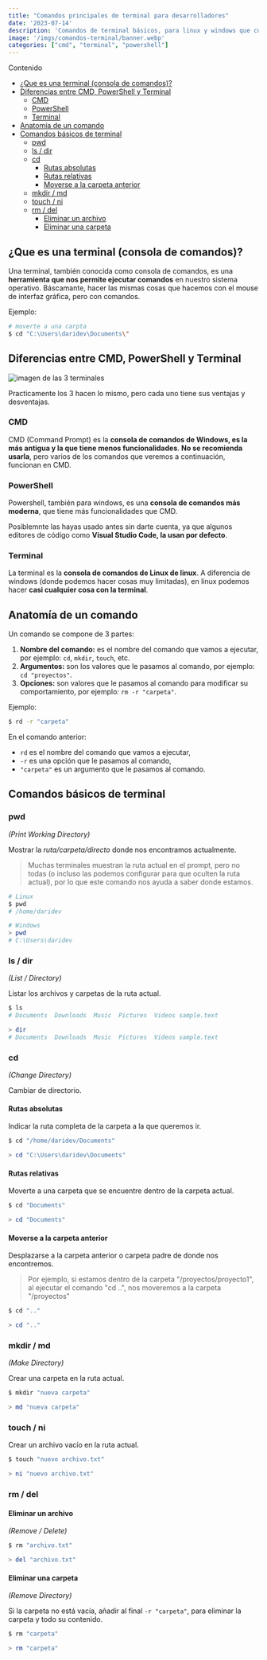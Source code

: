 ```yaml
---
title: "Comandos principales de terminal para desarrolladores"
date: '2023-07-14'
description: 'Comandos de terminal básicos, para linux y windows que cualquier programador debe saber'
image: '/imgs/comandos-terminal/banner.webp'
categories: ["cmd", "terminal", "powershell"]
---
```


Contenido

- [¿Que es una terminal (consola de comandos)?](#que-es-una-terminal-consola-de-comandos)
- [Diferencias entre CMD, PowerShell y Terminal](#diferencias-entre-cmd-powershell-y-terminal)
  - [CMD](#cmd)
  - [PowerShell](#powershell)
  - [Terminal](#terminal)
- [Anatomía de un comando](#anatomía-de-un-comando)
- [Comandos básicos de terminal](#comandos-básicos-de-terminal)
  - [pwd](#pwd)
  - [ls / dir](#ls--dir)
  - [cd](#cd)
    - [Rutas absolutas](#rutas-absolutas)
    - [Rutas relativas](#rutas-relativas)
    - [Moverse a la carpeta anterior](#moverse-a-la-carpeta-anterior)
  - [mkdir / md](#mkdir--md)
  - [touch / ni](#touch--ni)
  - [rm / del](#rm--del)
    - [Eliminar un archivo](#eliminar-un-archivo)
    - [Eliminar una carpeta](#eliminar-una-carpeta)


## ¿Que es una terminal (consola de comandos)?

Una terminal, también conocida como consola de comandos, es una **herramienta que nos permite ejecutar comandos** en nuestro sistema operativo.
Báscamante, hacer las mismas cosas que hacemos con el mouse de interfaz gráfica, pero con comandos.

Ejemplo: 
```bash
# moverte a una carpta
$ cd "C:\Users\daridev\Documents\"
```

## Diferencias entre CMD, PowerShell y Terminal

![imagen de las 3 terminales](/imgs/comandos-terminal/terminals.webp)

Practicamente los 3 hacen lo mismo, pero cada uno tiene sus ventajas y desventajas.

### CMD

CMD (Command Prompt) es la **consola de comandos de Windows, es la más antigua y la que tiene menos funcionalidades**.
**No se recomienda usarla**, pero varios de los comandos que veremos a continuación, funcionan en CMD.

### PowerShell

Powershell, también para windows, es una **consola de comandos más moderna**, que tiene más funcionalidades que CMD.

Posiblemnte las hayas usado antes sin darte cuenta, ya que algunos editores de código como **Visual Studio Code, la usan por defecto**.

### Terminal

La terminal es la **consola de comandos de Linux de linux**.
A diferencia de windows (donde podemos hacer cosas muy limitadas), en linux podemos hacer **casi cualquier cosa con la terminal**.

## Anatomía de un comando


Un comando se compone de 3 partes:
1. **Nombre del comando:** es el nombre del comando que vamos a ejecutar, por ejemplo: `cd`, `mkdir`, `touch`, etc.
2. **Argumentos:** son los valores que le pasamos al comando, por ejemplo: `cd "proyectos"`.
3. **Opciones:** son valores que le pasamos al comando para modificar su comportamiento, por ejemplo: `rm -r "carpeta"`.


Ejemplo:
```bash
$ rd -r "carpeta"
```

En el comando anterior:
* `rd` es el nombre del comando que vamos a ejecutar,
* `-r` es una opción que le pasamos al comando,
* `"carpeta"` es un argumento que le pasamos al comando.


## Comandos básicos de terminal

### pwd

*(Print Working Directory)*

Mostrar la *ruta/carpeta/directo* donde nos encontramos actualmente.

> Muchas terminales muestran la ruta actual en el prompt, pero no todas (o incluso las podemos configurar para que oculten la ruta actual), por lo que este comando nos ayuda a saber donde estamos.

```bash
# Linux
$ pwd
# /home/daridev
```

```powershell
# Windows
> pwd
# C:\Users\daridev
```

### ls / dir

*(List / Directory)*

Listar los archivos y carpetas de la ruta actual.

```bash
$ ls
# Documents  Downloads  Music  Pictures  Videos sample.text
```

```powershell
> dir
# Documents  Downloads  Music  Pictures  Videos sample.text
```

### cd

*(Change Directory)*

Cambiar de directorio.

#### Rutas absolutas

Indicar la ruta completa de la carpeta a la que queremos ir.

```bash
$ cd "/home/daridev/Documents"
```

```powershell
> cd "C:\Users\daridev\Documents"
```

#### Rutas relativas

Moverte a una carpeta que se encuentre dentro de la carpeta actual.

```bash
$ cd "Documents"
```

```powershell
> cd "Documents"
```

#### Moverse a la carpeta anterior

Desplazarse a la carpeta anterior o carpeta padre de donde nos encontremos.

> Por ejemplo, si estamos dentro de la carpeta "/proyectos/proyecto1", al ejecutar el comando "cd ..", nos moveremos a la carpeta "/proyectos"

```bash
$ cd ".."
```

```powershell
> cd ".."
```

### mkdir / md

*(Make Directory)*

Crear una carpeta en la ruta actual.

```bash
$ mkdir "nueva carpeta"
```

```powershell
> md "nueva carpeta"
```

### touch / ni

Crear un archivo vacío en la ruta actual.

```bash
$ touch "nuevo archivo.txt"
```

```powershell
> ni "nuevo archivo.txt"
```

### rm / del

#### Eliminar un archivo

*(Remove / Delete)*

```bash
$ rm "archivo.txt"
```

```powershell
> del "archivo.txt"
```

#### Eliminar una carpeta

*(Remove Directory)*

Si la carpeta no está vacía, añadir al final `-r "carpeta"`, para eliminar la carpeta y todo su contenido.

```bash
$ rm "carpeta"
```

```powershell
> rm "carpeta"
```
